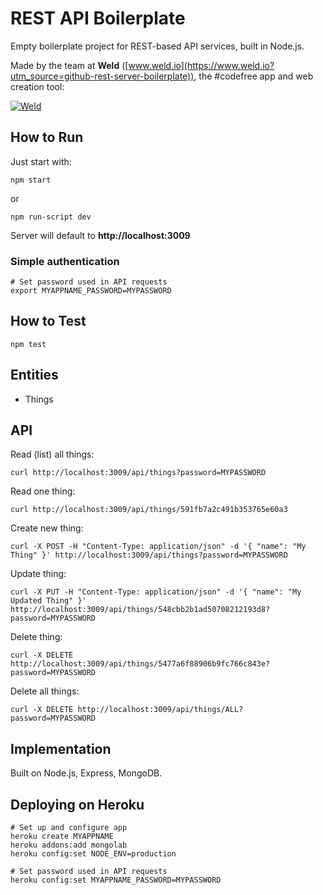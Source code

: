 # REST API Boilerplate

Empty boilerplate project for REST-based API services, built in Node.js.

Made by the team at **Weld** ([www.weld.io](https://www.weld.io?utm_source=github-rest-server-boilerplate)), the #codefree app and web creation tool:

[![Weld](https://s3-eu-west-1.amazonaws.com/weld-social-and-blog/gif/weld_explained.gif)](https://www.weld.io?utm_source=github-rest-server-boilerplate)


## How to Run

Just start with:

	npm start

or

	npm run-script dev

Server will default to **http://localhost:3009**

### Simple authentication

	# Set password used in API requests
	export MYAPPNAME_PASSWORD=MYPASSWORD


## How to Test

	npm test


## Entities

* Things


## API

Read (list) all things:

	curl http://localhost:3009/api/things?password=MYPASSWORD

Read one thing:

	curl http://localhost:3009/api/things/591fb7a2c491b353765e60a3

Create new thing:

	curl -X POST -H "Content-Type: application/json" -d '{ "name": "My Thing" }' http://localhost:3009/api/things?password=MYPASSWORD

Update thing:

	curl -X PUT -H "Content-Type: application/json" -d '{ "name": "My Updated Thing" }' http://localhost:3009/api/things/548cbb2b1ad50708212193d8?password=MYPASSWORD

Delete thing:

	curl -X DELETE http://localhost:3009/api/things/5477a6f88906b9fc766c843e?password=MYPASSWORD

Delete all things:

	curl -X DELETE http://localhost:3009/api/things/ALL?password=MYPASSWORD


## Implementation

Built on Node.js, Express, MongoDB.


## Deploying on Heroku

	# Set up and configure app
	heroku create MYAPPNAME
	heroku addons:add mongolab
	heroku config:set NODE_ENV=production

	# Set password used in API requests
	heroku config:set MYAPPNAME_PASSWORD=MYPASSWORD
